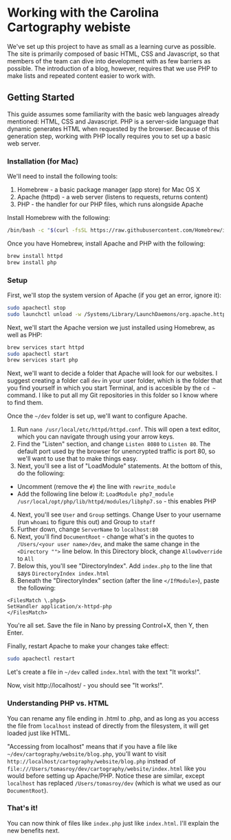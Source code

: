 # Working with the Carolina Cartography webiste

We've set up this project to have as small as a learning curve as possible. The site is primarily composed of basic HTML, CSS and Javascript, so that members of the team can dive into development with as few barriers as possible. The introduction of a blog, however, requires that we use PHP to make lists and repeated content easier to work with.

## Getting Started

This guide assumes some familiarity with the basic web languages already mentioned: HTML, CSS and Javascript. PHP is a server-side language that dynamic generates HTML when requested by the browser. Because of this generation step, working with PHP locally requires you to set up a basic web server.

### Installation (for Mac)

We'll need to install the following tools:
1. Homebrew - a basic package manager (app store) for Mac OS X
2. Apache (httpd) - a web server (listens to requests, returns content)
3. PHP - the handler for our PHP files, which runs alongside Apache

Install Homebrew with the following:
```bash
/bin/bash -c "$(curl -fsSL https://raw.githubusercontent.com/Homebrew/install/master/install.sh)"
```

Once you have Homebrew, install Apache and PHP with the following:
```bash
brew install httpd
brew install php
```

### Setup
First, we'll stop the system version of Apache (if you get an error, ignore it):
```bash
sudo apachectl stop
sudo launchctl unload -w /Systems/Library/LaunchDaemons/org.apache.httpd.plist
```

Next, we'll start the Apache version we just installed using Homebrew, as well as PHP:
```bash
brew services start httpd
sudo apachectl start
brew services start php
```

Next, we'll want to decide a folder that Apache will look for our websites. I suggest creating a folder call `dev` in your user folder, which is the folder that you find yourself in which you start Terminal, and is accesible by the `cd ~` command. I like to put all my Git repositories in this folder so I know where to find them.

Once the `~/dev` folder is set up, we'll want to configure Apache.

1. Run `nano /usr/local/etc/httpd/httpd.conf`. This will open a text editor, which you can navigate through using your arrow keys.
2. Find the "Listen" section, and change `Listen 8080` to `Listen 80`. The default port used by the browser for unencrypted traffic is port 80, so we'll want to use that to make things easy.
3. Next, you'll see a list of "LoadModule" statements. At the bottom of this, do the following:
  - Uncomment (remove the `#`) the line with `rewrite_module`
  - Add the following line below it: `LoadModule php7_module /usr/local/opt/php/lib/httpd/modules/libphp7.so` - this enables PHP
4. Next, you'll see `User` and `Group` settings. Change User to your username (run `whoami` to figure this out) and Group to `staff`
5. Further down, change `ServerName` to `localhost:80`
6. Next, you'll find `DocumentRoot` - change what's in the quotes to `/Users/<your user name>/dev`, and make the same change in the `<Directory "">` line below. In this Directory block, change `AllowOverride` to `All`
7. Below this, you'll see "DirectoryIndex". Add `index.php` to the line that says `DirectoryIndex index.html`
8. Beneath the "DirectoryIndex" section (after the line `</IfModule>`), paste the following:
```
<FilesMatch \.php$>
SetHandler application/x-httpd-php
</FilesMatch>
```

You're all set. Save the file in Nano by pressing Control+X, then Y, then Enter.

Finally, restart Apache to make your changes take effect:
```bash
sudo apachectl restart
```

Let's create a file in `~/dev` called `index.html` with the text "It works!".

Now, visit http://localhost/ - you should see "It works!".

### Understanding PHP vs. HTML
You can rename any file ending in .html to .php, and as long as you access the file from `localhost` instead of directly from the filesystem, it will get loaded just like HTML.

"Accessing from localhost" means that if you have a file like `~/dev/cartography/website/blog.php`, you'll want to visit `http://localhost/cartography/website/blog.php` instead of `file:///Users/tomasroy/dev/cartography/website/index.html` like you would before setting up Apache/PHP. Notice these are similar, except `localhost` has replaced `/Users/tomasroy/dev` (which is what we used as our `DocumentRoot`).

### That's it!

You can now think of files like `index.php` just like `index.html`. I'll explain the new benefits next.